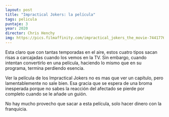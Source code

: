 ```yaml
---
layout: post
title: "Impractical Jokers: la película"
tags: pelicula
puntaje: 3
year: 2020
director: Chris Henchy
img: https://pics.filmaffinity.com/impractical_jokers_the_movie-744177661-large.jpg
---
```


Esta claro que con tantas temporadas en el aire, estos cuatro tipos sacan risas a carcajadas cuando los vemos en la TV. Sin embargo, cuando intentan convertirlo en una película, haciendo lo mismo que en su programa, termina perdiendo esencia. 

Ver la película de los Impractical Jokers no es mas que ver un capítulo, pero lamentablemente no sale bien. Esa gracia que se espera de una broma inesperada porque no sabes la reacción del afectado se pierde por completo cuando se le añade un guión.

No hay mucho provecho que sacar a esta película, solo hacer dinero con la franquicia.
